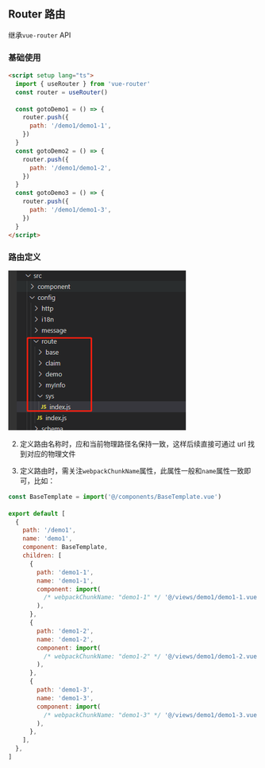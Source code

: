 ## Router 路由

继承`vue-router` API

### 基础使用

```html
<script setup lang="ts">
  import { useRouter } from 'vue-router'
  const router = useRouter()

  const gotoDemo1 = () => {
    router.push({
      path: '/demo1/demo1-1',
    })
  }
  const gotoDemo2 = () => {
    router.push({
      path: '/demo1/demo1-2',
    })
  }
  const gotoDemo3 = () => {
    router.push({
      path: '/demo1/demo1-3',
    })
  }
</script>
```

### 路由定义

<!-- 1. 定义相关路由的位置如下，定义的路由信息应遵循以业务模块角度来划分定义 -->

![image](/images/tip2.png)

2. 定义路由名称时，应和当前物理路径名保持一致，这样后续直接可通过 url 找到对应的物理文件

3. 定义路由时，需关注`webpackChunkName`属性，此属性一般和`name`属性一致即可，比如：

```javascript
const BaseTemplate = import('@/components/BaseTemplate.vue')

export default [
  {
    path: '/demo1',
    name: 'demo1',
    component: BaseTemplate,
    children: [
      {
        path: 'demo1-1',
        name: 'demo1-1',
        component: import(
          /* webpackChunkName: "demo1-1" */ '@/views/demo1/demo1-1.vue'
        ),
      },
      {
        path: 'demo1-2',
        name: 'demo1-2',
        component: import(
          /* webpackChunkName: "demo1-2" */ '@/views/demo1/demo1-2.vue'
        ),
      },
      {
        path: 'demo1-3',
        name: 'demo1-3',
        component: import(
          /* webpackChunkName: "demo1-3" */ '@/views/demo1/demo1-3.vue'
        ),
      },
    ],
  },
]
```

